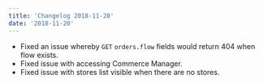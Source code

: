```yaml
---
title: 'Changelog 2018-11-20'
date: '2018-11-20'
---
```

- Fixed an issue whereby `GET` `orders.flow` fields would return 404 when flow exists.
- Fixed issue with accessing Commerce Manager.
- Fixed issue with stores list visible when there are no stores.
